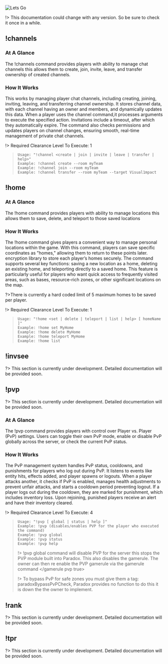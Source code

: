 <img src="https://i.imgur.com/FZFyMMl.png" alt="Lets Go"> </img>

!> This documentation could change with any version. So be sure to check it once in a while.

## !channels

### At A Glance

The !channels command provides players with ability to manage chat channels this allows them to create, join, invite, leave, and transfer ownership of created channels.

### How It Works

This works by managing player chat channels, including creating, joining, inviting, leaving, and transferring channel ownership. It stores channel data, with each channel having an owner and members, and dynamically updates this data. When a player uses the channel command,it processes arguments to execute the specified action. Invitations include a timeout, after which they automatically expire. The command also checks permissions and updates players on channel changes, ensuring smooth, real-time management of private chat channels.

!> Required Clearance Level To Execute: 1

> ```
> Usage: "!channel <create | join | invite | leave | transfer | help>"
> Example: !channel create --room myTeam
> Example: !channel join --room myTeam
> Example: !channel transfer --room myTeam --target Visual1mpact
> ```

## !home

### At A Glance

The !home command provides players with ability to manage locations this allows them to save, delete, and teleport to those saved locations

### How It Works

The !home command gives players a convenient way to manage personal locations within the game. With this command, players can save specific coordinates as "homes," allowing them to return to these points later. encryption library to store each player’s homes securely. The command supports several key functions: saving a new location as a home, deleting an existing home, and teleporting directly to a saved home. This feature is particularly useful for players who want quick access to frequently visited areas, such as bases, resource-rich zones, or other significant locations on the map.

?>There is currently a hard coded limit of 5 maximum homes to be saved per player.

!> Required Clearance Level To Execute: 1

> ```
> Usage: "!home <set | delete | teleport | list | help> [ homeName ]"
> Example: !home set MyHome
> Example: !home delete MyHome
> Example: !home teleport MyHome
> Example: !home list
> ```

## !invsee

?> This section is currently under development. Detailed documentation will be provided soon.

## !pvp

?> This section is currently under development. Detailed documentation will be provided soon.

### At A Glance

The !pvp command provides players with control over Player vs. Player (PvP) settings. Users can toggle their own PvP mode, enable or disable PvP globally across the server, or check the current PvP status.

### How It Works

The PvP management system handles PvP status, cooldowns, and punishments for players who log out during PvP. It listens to events like entity hits, effects added, and player spawns or logouts. When a player attacks another, it checks if PvP is enabled, manages health adjustments to prevent unfair attacks, and starts a cooldown period preventing logout. If a player logs out during the cooldown, they are marked for punishment, which includes inventory loss. Upon rejoining, punished players receive an alert and have their inventory cleared.

!> Required Clearance Level To Execute: 4

> ```
> Usage: "!pvp [ global | status | help ]"
> Example: !pvp (disables/enables PVP for the player who executed the command)
> Example: !pvp global
> Example: !pvp status
> Example: !pvp help
> ```
>
> !> !pvp global command will disable PVP for the server this stops the PVP module built into Paradox. This also disables the gamerule. The owner can then re enable the PVP gamerule via the gamerule command </gamerule pvp true>
>
> !> To bypass PvP for safe zones you must give them a tag: paradoxBypassPvPCheck, Paradox provides no function to do this it is down the the owner to implement.

## !rank

?> This section is currently under development. Detailed documentation will be provided soon.

## !tpr

?> This section is currently under development. Detailed documentation will be provided soon.
